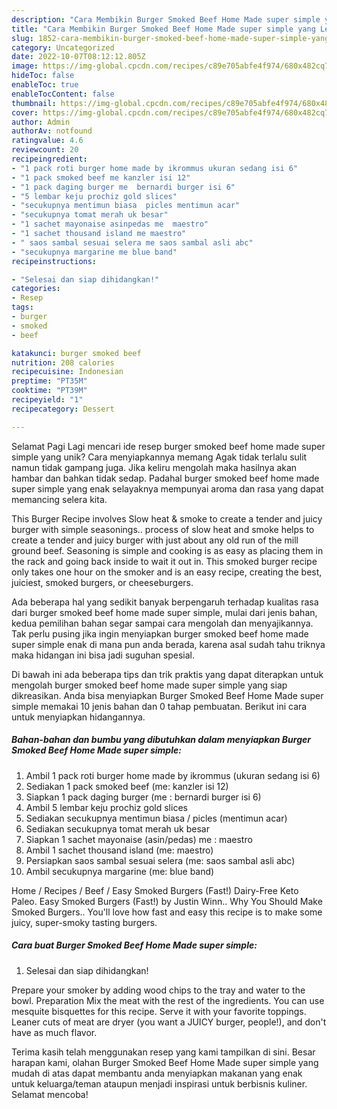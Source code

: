 ```yaml
---
description: "Cara Membikin Burger Smoked Beef Home Made super simple yang Lezat, Mantap"
title: "Cara Membikin Burger Smoked Beef Home Made super simple yang Lezat, Mantap"
slug: 1852-cara-membikin-burger-smoked-beef-home-made-super-simple-yang-lezat-mantap
category: Uncategorized
date: 2022-10-07T08:12:12.805Z
image: https://img-global.cpcdn.com/recipes/c89e705abfe4f974/680x482cq70/burger-smoked-beef-home-made-super-simple-foto-resep-utama.jpg
hideToc: false
enableToc: true
enableTocContent: false
thumbnail: https://img-global.cpcdn.com/recipes/c89e705abfe4f974/680x482cq70/burger-smoked-beef-home-made-super-simple-foto-resep-utama.jpg
cover: https://img-global.cpcdn.com/recipes/c89e705abfe4f974/680x482cq70/burger-smoked-beef-home-made-super-simple-foto-resep-utama.jpg
author: Admin
authorAv: notfound
ratingvalue: 4.6
reviewcount: 20
recipeingredient:
- "1 pack roti burger home made by ikrommus ukuran sedang isi 6"
- "1 pack smoked beef me kanzler isi 12"
- "1 pack daging burger me  bernardi burger isi 6"
- "5 lembar keju prochiz gold slices"
- "secukupnya mentimun biasa  picles mentimun acar"
- "secukupnya tomat merah uk besar"
- "1 sachet mayonaise asinpedas me  maestro"
- "1 sachet thousand island me maestro"
- " saos sambal sesuai selera me saos sambal asli abc"
- "secukupnya margarine me blue band"
recipeinstructions:

- "Selesai dan siap dihidangkan!"
categories:
- Resep
tags:
- burger
- smoked
- beef

katakunci: burger smoked beef 
nutrition: 208 calories
recipecuisine: Indonesian
preptime: "PT35M"
cooktime: "PT39M"
recipeyield: "1"
recipecategory: Dessert

---
```



Selamat Pagi Lagi mencari ide resep burger smoked beef home made super simple yang unik? Cara menyiapkannya memang Agak tidak terlalu sulit namun tidak gampang juga. Jika keliru mengolah maka hasilnya akan hambar dan bahkan tidak sedap. Padahal burger smoked beef home made super simple yang enak selayaknya mempunyai aroma dan rasa yang dapat memancing selera kita.


This Burger Recipe involves Slow heat &amp; smoke to create a tender and juicy burger with simple seasonings.. process of slow heat and smoke helps to create a tender and juicy burger with just about any old run of the mill ground beef. Seasoning is simple and cooking is as easy as placing them in the rack and going back inside to wait it out in. This smoked burger recipe only takes one hour on the smoker and is an easy recipe, creating the best, juiciest, smoked burgers, or cheeseburgers.

Ada beberapa hal yang sedikit banyak berpengaruh terhadap kualitas rasa dari burger smoked beef home made super simple, mulai dari jenis bahan, kedua pemilihan bahan segar sampai cara mengolah dan menyajikannya. Tak perlu pusing jika ingin menyiapkan burger smoked beef home made super simple enak di mana pun anda berada, karena asal sudah tahu triknya maka hidangan ini bisa jadi suguhan spesial.


Di bawah ini ada beberapa tips dan trik praktis yang dapat diterapkan untuk mengolah burger smoked beef home made super simple yang siap dikreasikan. Anda bisa menyiapkan Burger Smoked Beef Home Made super simple memakai 10 jenis bahan dan 0 tahap pembuatan. Berikut ini cara untuk menyiapkan hidangannya.

<!--inarticleads1-->

##### Bahan-bahan dan bumbu yang dibutuhkan dalam menyiapkan Burger Smoked Beef Home Made super simple:

1. Ambil 1 pack roti burger home made by ikrommus (ukuran sedang isi 6)
1. Sediakan 1 pack smoked beef (me: kanzler isi 12)
1. Siapkan 1 pack daging burger (me : bernardi burger isi 6)
1. Ambil 5 lembar keju prochiz gold slices
1. Sediakan secukupnya mentimun biasa / picles (mentimun acar)
1. Sediakan secukupnya tomat merah uk besar
1. Siapkan 1 sachet mayonaise (asin/pedas) me : maestro
1. Ambil 1 sachet thousand island (me: maestro)
1. Persiapkan  saos sambal sesuai selera (me: saos sambal asli abc)
1. Ambil secukupnya margarine (me: blue band)


Home / Recipes / Beef / Easy Smoked Burgers (Fast!) Dairy-Free Keto Paleo. Easy Smoked Burgers (Fast!) by Justin Winn.. Why You Should Make Smoked Burgers.. You&#39;ll love how fast and easy this recipe is to make some juicy, super-smoky tasting burgers. 

<!--inarticleads2-->

##### Cara buat Burger Smoked Beef Home Made super simple:


1. Selesai dan siap dihidangkan!

Prepare your smoker by adding wood chips to the tray and water to the bowl. Preparation Mix the meat with the rest of the ingredients. You can use mesquite bisquettes for this recipe. Serve it with your favorite toppings. Leaner cuts of meat are dryer (you want a JUICY burger, people!), and don&#39;t have as much flavor. 

Terima kasih telah menggunakan resep yang kami tampilkan di sini. Besar harapan kami, olahan Burger Smoked Beef Home Made super simple yang mudah di atas dapat membantu anda menyiapkan makanan yang enak untuk keluarga/teman ataupun menjadi inspirasi untuk berbisnis kuliner. Selamat mencoba!
